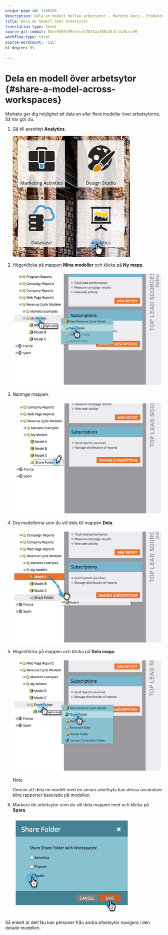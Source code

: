 ```yaml
---
unique-page-id: 2360205
description: Dela en modell mellan arbetsytor - Marketo Docs - Produktdokumentation
title: Dela en modell över arbetsytor
translation-type: tm+mt
source-git-commit: 03ee7b69f691efce12825aa708c81dffa23cecd9
workflow-type: tm+mt
source-wordcount: '115'
ht-degree: 0%

---
```



# Dela en modell över arbetsytor {#share-a-model-across-workspaces}

Marketo ger dig möjlighet att dela en eller flera modeller över arbetsytorna. Så här gör du.

1. Gå till avsnittet **Analytics**.

   ![](assets/analytics.png)

1. Högerklicka på mappen **Mina modeller** och klicka på **Ny mapp**.

   ![](assets/image2014-10-3-14-3a5-3a23.png)

1. Namnge mappen.

   ![](assets/image2014-10-3-14-3a5-3a38.png)

1. Dra modellerna som du vill dela till mappen **Dela**.

   ![](assets/image2014-10-3-14-3a5-3a52.png)

1. Högerklicka på mappen och klicka på **Dela mapp**.

   ![](assets/image2014-10-3-14-3a6-3a9.png)

   >[!NOTE]
   >
   >Genom att dela en modell med en annan arbetsyta kan dessa användare köra rapporter baserade på modellen.

1. Markera de arbetsytor som du vill dela mappen med och klicka på **Spara**.

   ![](assets/image2014-10-3-14-3a6-3a22.png)

Så enkelt är det! Nu kan personer från andra arbetsytor navigera i den delade modellen.
